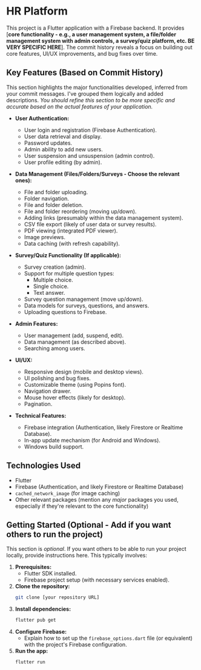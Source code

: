 # HR Platform

This project is a Flutter application with a Firebase backend.  It provides [**core functionality - e.g., a user management system, a file/folder management system with admin controls, a survey/quiz platform, etc.  BE VERY SPECIFIC HERE**].  The commit history reveals a focus on building out core features, UI/UX improvements, and bug fixes over time.

## Key Features (Based on Commit History)

This section highlights the major functionalities developed, inferred from your commit messages. I've grouped them logically and added descriptions.  *You should refine this section to be more specific and accurate based on the actual features of your application.*

*   **User Authentication:**
    *   User login and registration (Firebase Authentication).
    *   User data retrieval and display.
    *   Password updates.
    *   Admin ability to add new users.
    *   User suspension and unsuspension (admin control).
    *   User profile editing (by admin).

*   **Data Management (Files/Folders/Surveys - Choose the relevant ones):**
    *   File and folder uploading.
    *   Folder navigation.
    *   File and folder deletion.
    *   File and folder reordering (moving up/down).
    *   Adding links (presumably within the data management system).
    *   CSV file export (likely of user data or survey results).
    *   PDF viewing (integrated PDF viewer).
    *   Image previews.
    *   Data caching (with refresh capability).

*   **Survey/Quiz Functionality (If applicable):**
    *   Survey creation (admin).
    *   Support for multiple question types:
        *   Multiple choice.
        *   Single choice.
        *   Text answer.
    *   Survey question management (move up/down).
    *   Data models for surveys, questions, and answers.
    *   Uploading questions to Firebase.

*   **Admin Features:**
    *   User management (add, suspend, edit).
    *   Data management (as described above).
    *   Searching among users.

*   **UI/UX:**
    *   Responsive design (mobile and desktop views).
    *   UI polishing and bug fixes.
    *   Customizable theme (using Popins font).
    *   Navigation drawer.
    *   Mouse hover effects (likely for desktop).
    *   Pagination.

*   **Technical Features:**
    *   Firebase integration (Authentication, likely Firestore or Realtime Database).
    *   In-app update mechanism (for Android and Windows).
    *   Windows build support.

## Technologies Used

*   Flutter
*   Firebase (Authentication, and likely Firestore or Realtime Database)
*   `cached_network_image` (for image caching)
*   Other relevant packages (mention any *major* packages you used, especially if they're relevant to the core functionality)

## Getting Started (Optional - Add if you want others to run the project)

This section is *optional*.  If you want others to be able to run your project locally, provide instructions here.  This typically involves:

1.  **Prerequisites:**
    *   Flutter SDK installed.
    *   Firebase project setup (with necessary services enabled).
2.  **Clone the repository:**
    ```bash
    git clone [your repository URL]
    ```
3.  **Install dependencies:**
    ```bash
    flutter pub get
    ```
4.  **Configure Firebase:**
    *   Explain how to set up the `firebase_options.dart` file (or equivalent) with the project's Firebase configuration.
5.  **Run the app:**
    ```bash
    flutter run
    ```

